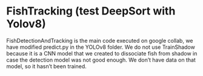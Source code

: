 # FishTracking (test DeepSort with Yolov8)

FishDetectionAndTracking is the main code executed on google collab, we have modified predict.py in the YOLOv8 folder.
We do not use TrainShadow because it is a CNN model that we created to dissociate fish from shadow in case the detection model was not good enough. We don’t have data on that model, so it hasn’t been trained.
